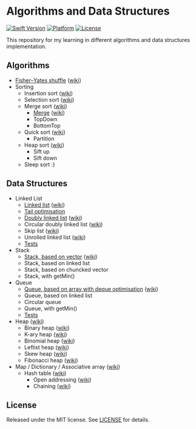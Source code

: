 Algorithms and Data Structures
==============================

[![Swift Version](https://img.shields.io/badge/Swift-3.1-orange.svg)](https://developer.apple.com/swift)
[![Platform](https://img.shields.io/badge/platform-iOS%20%7C%20macOS-lightgrey.svg)](https://www.apple.com/ru/ios)
[![License](https://img.shields.io/badge/license-MIT-yellow.svg)](https://github.com/artFintch/Algorithms_and_Data_Structures/blob/master/LICENSE)

This repository for my learning in different algorithms and data structures implementation.

## Algorithms
* [Fisher–Yates shuffle](https://github.com/artFintch/Algorithms_and_Data_Structures/blob/master/Algorithms/Fisher–Yates_Shuffle.swift) ([wiki](https://en.wikipedia.org/wiki/Fisher–Yates_shuffle))
* Sorting
  * Insertion sort ([wiki](https://en.wikipedia.org/wiki/Insertion_sort))
  * Selection sort ([wiki](https://en.wikipedia.org/wiki/Selection_sort))
  * Merge sort ([wiki](https://en.wikipedia.org/wiki/Merge_sort))
    * [Merge](https://github.com/artFintch/Algorithms_and_Data_Structures/blob/master/Algorithms/Sorting/MergeSort/Merge.swift) ([wiki](https://en.wikipedia.org/wiki/Merge_algorithm))
    * TopDown
    * BottomTop
  * Quick sort ([wiki](https://en.wikipedia.org/wiki/Quicksort))
    * Partition
  * Heap sort ([wiki](https://en.wikipedia.org/wiki/Heapsort))
    * Sift up
    * Sift down
  * Sleep sort :)

## Data Structures
* Linked List
  * [Linked list](https://github.com/artFintch/Algorithms_and_Data_Structures/blob/master/DataStructures/LinkedList/LinkedList.swift) ([wiki](https://en.wikipedia.org/wiki/Linked_list))
  * [Tail optimisation](https://github.com/artFintch/Algorithms_and_Data_Structures/blob/master/DataStructures/LinkedList/LinkedListWithTail.swift)
  * [Doubly linked list](https://github.com/artFintch/Algorithms_and_Data_Structures/blob/master/DataStructures/LinkedList/DoublyLinkedList.swift) ([wiki](https://en.wikipedia.org/wiki/Doubly_linked_list))
  * Circular doubly linked list ([wiki](https://en.wikipedia.org/wiki/Doubly_linked_list))
  * Skip list ([wiki](https://en.wikipedia.org/wiki/Skip_list))
  * Unrolled linked list ([wiki](https://en.wikipedia.org/wiki/Unrolled_linked_list))
  * [Tests](https://github.com/artFintch/Algorithms_and_Data_Structures/blob/master/DataStructures/LinkedList/LinkedListTests.swift)
* Stack
  * [Stack, based on vector](https://github.com/artFintch/Algorithms_and_Data_Structures/blob/master/DataStructures/Stack/Stack.swift) ([wiki](https://en.wikipedia.org/wiki/Stack_(abstract_data_type)))
  * Stack, based on linked list
  * Stack, based on chuncked vector
  * Stack, with getMin()
* Queue
  * [Queue, based on array with deque optimisation](https://github.com/artFintch/Algorithms_and_Data_Structures/blob/master/DataStructures/Queue/Queue.swift) ([wiki](https://en.wikipedia.org/wiki/Queue_(abstract_data_type)))
  * Queue, based on linked list
  * Circular queue
  * Queue, with getMin()
  * [Tests](https://github.com/artFintch/Algorithms_and_Data_Structures/blob/master/DataStructures/Queue/QueueTests.swift)
* Heap ([wiki](https://en.wikipedia.org/wiki/Heap_(data_structure)))
  * Binary heap ([wiki](https://en.wikipedia.org/wiki/Binary_heap))
  * K-ary heap ([wiki](https://en.wikipedia.org/wiki/D-ary_heap))
  * Binomial heap ([wiki](https://en.wikipedia.org/wiki/Binomial_heap))
  * Leftist heap ([wiki](https://en.wikipedia.org/wiki/Leftist_tree))
  * Skew heap ([wiki](https://en.wikipedia.org/wiki/Skew_heap))
  * Fibonacci heap ([wiki](https://en.wikipedia.org/wiki/Fibonacci_heap))
* Map / Dictionary / Associative array ([wiki](https://en.wikipedia.org/wiki/Associative_array))
  * Hash table ([wiki](https://en.wikipedia.org/wiki/Hash_table))
    * Open addressing ([wiki](https://en.wikipedia.org/wiki/Hash_table#Open_addressing))
    * Chaining ([wiki](https://en.wikipedia.org/wiki/Hash_table#Separate_chaining))

## License
Released under the MIT license. See [LICENSE](https://github.com/artFintch/Algorithms_and_Data_Structures/blob/master/LICENSE) for details.
